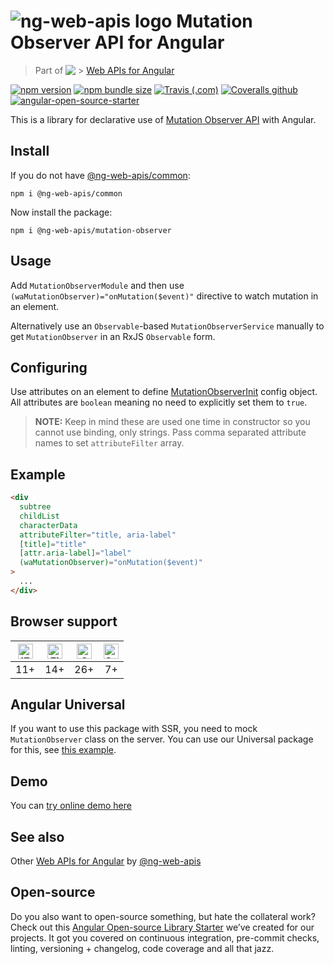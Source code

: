 # ![ng-web-apis logo](projects/demo/src/assets/logo.svg) Mutation Observer API for Angular

> Part of <img src="projects/demo/src/assets/web-api.svg" align="top"> >
> [Web APIs for Angular](https://tinkoff.github.io/ng-web-apis/)

[![npm version](https://img.shields.io/npm/v/@ng-web-apis/mutation-observer.svg)](https://npmjs.com/package/@ng-web-apis/mutation-observer)
[![npm bundle size](https://img.shields.io/bundlephobia/minzip/@ng-web-apis/mutation-observer)](https://bundlephobia.com/result?p=@ng-web-apis/mutation-observer)
[![Travis (.com)](https://img.shields.io/travis/com/ng-web-apis/mutation-observer)](https://travis-ci.com/ng-web-apis/mutation-observer)
[![Coveralls github](https://img.shields.io/coveralls/github/ng-web-apis/mutation-observer)](https://coveralls.io/github/ng-web-apis/mutation-observer?branch=master)
[![angular-open-source-starter](https://img.shields.io/badge/made%20with-angular--open--source--starter-d81676?logo=angular)](https://github.com/TinkoffCreditSystems/angular-open-source-starter)

This is a library for declarative use of
[Mutation Observer API](https://developer.mozilla.org/en-US/docs/Web/API/MutationObserver) with Angular.

## Install

If you do not have [@ng-web-apis/common](https://github.com/tinkoff/ng-web-apis/tree/main/libs/common):

```
npm i @ng-web-apis/common
```

Now install the package:

```
npm i @ng-web-apis/mutation-observer
```

## Usage

Add `MutationObserverModule` and then use `(waMutationObserver)="onMutation($event)"` directive to watch mutation in an
element.

Alternatively use an `Observable`-based `MutationObserverService` manually to get `MutationObserver` in an RxJS
`Observable` form.

## Configuring

Use attributes on an element to define
[MutationObserverInit](https://developer.mozilla.org/en-US/docs/Web/API/MutationObserverInit) config object. All
attributes are `boolean` meaning no need to explicitly set them to `true`.

> **NOTE:** Keep in mind these are used one time in constructor so you cannot use binding, only strings. Pass comma
> separated attribute names to set `attributeFilter` array.

## Example

```html
<div
  subtree
  childList
  characterData
  attributeFilter="title, aria-label"
  [title]="title"
  [attr.aria-label]="label"
  (waMutationObserver)="onMutation($event)"
>
  ...
</div>
```

## Browser support

| [<img src="https://raw.githubusercontent.com/alrra/browser-logos/master/src/edge/edge_48x48.png" alt="IE / Edge" width="24px" height="24px" />](http://godban.github.io/browsers-support-badges/) | [<img src="https://raw.githubusercontent.com/alrra/browser-logos/master/src/firefox/firefox_48x48.png" alt="Firefox" width="24px" height="24px" />](http://godban.github.io/browsers-support-badges/) | [<img src="https://raw.githubusercontent.com/alrra/browser-logos/master/src/chrome/chrome_48x48.png" alt="Chrome" width="24px" height="24px" />](http://godban.github.io/browsers-support-badges/) | [<img src="https://raw.githubusercontent.com/alrra/browser-logos/master/src/safari/safari_48x48.png" alt="Safari" width="24px" height="24px" />](http://godban.github.io/browsers-support-badges/) |
| :-----------------------------------------------------------------------------------------------------------------------------------------------------------------------------------------------: | :---------------------------------------------------------------------------------------------------------------------------------------------------------------------------------------------------: | :------------------------------------------------------------------------------------------------------------------------------------------------------------------------------------------------: | :------------------------------------------------------------------------------------------------------------------------------------------------------------------------------------------------: |
|                                                                                                11+                                                                                                |                                                                                                  14+                                                                                                  |                                                                                                26+                                                                                                 |                                                                                                 7+                                                                                                 |

## Angular Universal

If you want to use this package with SSR, you need to mock `MutationObserver` class on the server. You can use our
Universal package for this, see [this example](https://github.com/tinkoff/ng-web-apis/tree/main/libs/universal#mocks).

## Demo

You can [try online demo here](https://tinkoff.github.io/ng-web-apis/mutation-observer)

## See also

Other [Web APIs for Angular](https://tinkoff.github.io/ng-web-apis/) by
[@ng-web-apis](https://github.com/tinkoff/ng-web-apis)

## Open-source

Do you also want to open-source something, but hate the collateral work? Check out this
[Angular Open-source Library Starter](https://github.com/TinkoffCreditSystems/angular-open-source-starter) we’ve created
for our projects. It got you covered on continuous integration, pre-commit checks, linting, versioning + changelog, code
coverage and all that jazz.
